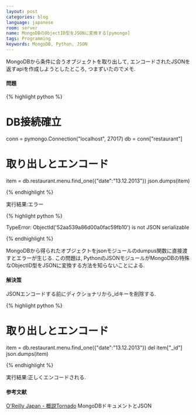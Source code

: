 ```yaml
---
layout: post
categories: blog
language: japanese
room: server
name: MongoDBのObjectID型をJSONに変換する[pymongo]
tags: Programming
keywords: MongoDB, Python, JSON
---
```


MongoDBから条件に合うオブジェクトを取り出して, エンコードされたJSONを返すapiを作成しようとしたところ, つまずいたのでメモ.

#### 問題

{% highlight python %}

# DB接続確立
conn = pymongo.Connection("localhost", 27017)
db = conn["restaurant"]

# 取り出しとエンコード
item = db.restaurant.menu.find_one({"date":"13.12.2013"})
json.dumps(item)

{% endhighlight %}

実行結果:エラー

{% highlight python %}

TypeError: ObjectId('52aa539a86d00a0fac59fb10') is not JSON serializable

{% endhighlight %}

MongoDBから得られたオブジェクトをjsonモジュールのdumpus関数に直接渡すとエラーが生じる.
この問題は, PythonのJSONモジュールがMongoDBの特殊なObjectID型をJSONに変換する方法を知らないことによる.

#### 解決策

JSONエンコードする前にディクショナリから_idキーを削除する.

{% highlight python %}

# 取り出しとエンコード
item = db.restaurant.menu.find_one({"date":"13.12.2013"})
del item["_id"]
json.dumps(item)

{% endhighlight %}

実行結果:正しくエンコードされる.

#### 参考文献

[O'Reilly Japan - 概説Tornado](http://www.oreilly.co.jp/books/9784873115764/) MongoDBドキュメントとJSON
